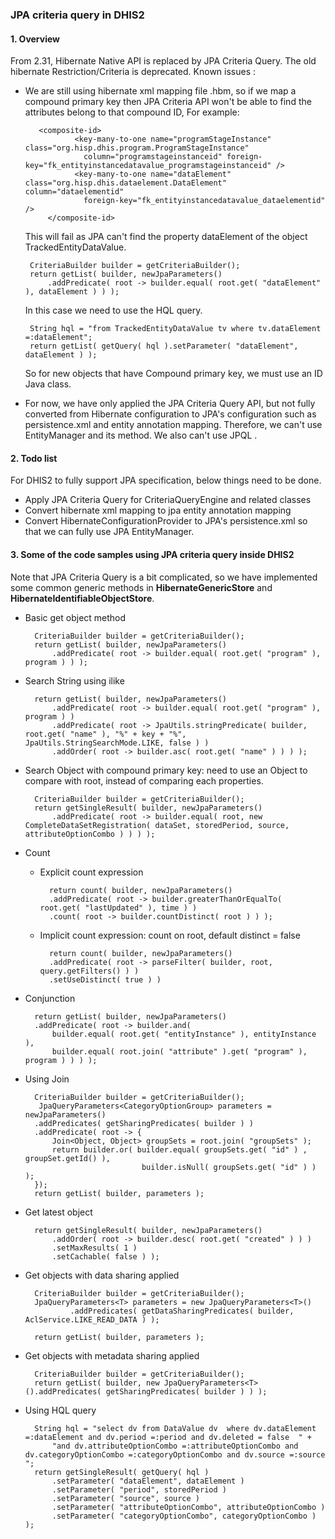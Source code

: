 

### JPA criteria query in DHIS2

#### 1. Overview
From 2.31, Hibernate Native API is replaced by JPA Criteria Query. The old hibernate Restriction/Criteria is deprecated. 
Known issues : 
*  We are still using hibernate xml mapping file .hbm, so if we map a compound primary key then JPA Criteria API won't be able to find the attributes belong to that compound ID, For example:

          <composite-id>
                  <key-many-to-one name="programStageInstance" class="org.hisp.dhis.program.ProgramStageInstance"
                    column="programstageinstanceid" foreign-key="fk_entityinstancedatavalue_programstageinstanceid" />
                  <key-many-to-one name="dataElement" class="org.hisp.dhis.dataelement.DataElement" column="dataelementid"
                    foreign-key="fk_entityinstancedatavalue_dataelementid" />
            </composite-id>

    This will fail as JPA can't find the property dataElement of the object TrackedEntityDataValue.

        CriteriaBuilder builder = getCriteriaBuilder();
        return getList( builder, newJpaParameters()
            .addPredicate( root -> builder.equal( root.get( "dataElement" ), dataElement ) ) );

    In this case we need to use the HQL query. 

        String hql = "from TrackedEntityDataValue tv where tv.dataElement =:dataElement";
        return getList( getQuery( hql ).setParameter( "dataElement", dataElement ) );

    So for new objects that have Compound primary key, we must use an ID Java class.
* For now, we have only applied the JPA Criteria Query API, but not fully converted from Hibernate configuration to JPA's configuration such as persistence.xml and entity annotation mapping. Therefore,  we can't use EntityManager and its method. We also can't use JPQL .

#### 2. Todo list
For DHIS2 to fully support JPA specification, below things need to be done.
- Apply JPA Criteria Query for CriteriaQueryEngine and related classes
- Convert hibernate xml mapping to jpa entity annotation mapping
- Convert HibernateConfigurationProvider to JPA's persistence.xml so that we can fully use JPA EntityManager.

#### 3.  Some of the code samples using JPA criteria query inside DHIS2
Note that JPA Criteria Query is a bit complicated, so we have implemented some common generic methods in **HibernateGenericStore** and **HibernateIdentifiableObjectStore**.

- Basic get object method 

        CriteriaBuilder builder = getCriteriaBuilder();
        return getList( builder, newJpaParameters()
            .addPredicate( root -> builder.equal( root.get( "program" ), program ) ) );

- Search String using ilike

        return getList( builder, newJpaParameters()
            .addPredicate( root -> builder.equal( root.get( "program" ), program ) )
            .addPredicate( root -> JpaUtils.stringPredicate( builder, root.get( "name" ), "%" + key + "%", JpaUtils.StringSearchMode.LIKE, false ) )
            .addOrder( root -> builder.asc( root.get( "name" ) ) ) );

- Search Object with compound primary key: need to use an Object to compare with root, instead of comparing each properties.

        CriteriaBuilder builder = getCriteriaBuilder();
        return getSingleResult( builder, newJpaParameters()
            .addPredicate( root -> builder.equal( root, new CompleteDataSetRegistration( dataSet, storedPeriod, source, attributeOptionCombo ) ) ) );

- Count
    
    * Explicit count expression
        
            return count( builder, newJpaParameters()
            .addPredicate( root -> builder.greaterThanOrEqualTo( root.get( "lastUpdated" ), time ) )
            .count( root -> builder.countDistinct( root ) ) );

    * Implicit count expression: count on root, default distinct = false
         
            return count( builder, newJpaParameters()
            .addPredicate( root -> parseFilter( builder, root, query.getFilters() ) )
            .setUseDistinct( true ) )

- Conjunction 
    
        return getList( builder, newJpaParameters()
        .addPredicate( root -> builder.and(
            builder.equal( root.get( "entityInstance" ), entityInstance ),
            builder.equal( root.join( "attribute" ).get( "program" ), program ) ) ) );

- Using Join
    
        CriteriaBuilder builder = getCriteriaBuilder();
         JpaQueryParameters<CategoryOptionGroup> parameters = newJpaParameters()
        .addPredicates( getSharingPredicates( builder ) )
        .addPredicate( root -> {
            Join<Object, Object> groupSets = root.join( "groupSets" );
            return builder.or( builder.equal( groupSets.get( "id" ) , groupSet.getId() ),
                                builder.isNull( groupSets.get( "id" ) ) );
        });
        return getList( builder, parameters );

- Get latest object 

        return getSingleResult( builder, newJpaParameters()
            .addOrder( root -> builder.desc( root.get( "created" ) ) )
            .setMaxResults( 1 )
            .setCachable( false ) );

- Get objects with data sharing applied 
    
        CriteriaBuilder builder = getCriteriaBuilder();
        JpaQueryParameters<T> parameters = new JpaQueryParameters<T>()
                .addPredicates( getDataSharingPredicates( builder, AclService.LIKE_READ_DATA ) );

        return getList( builder, parameters );

- Get objects with metadata sharing applied

        CriteriaBuilder builder = getCriteriaBuilder();
        return getList( builder, new JpaQueryParameters<T>().addPredicates( getSharingPredicates( builder ) ) );

- Using HQL query 

        String hql = "select dv from DataValue dv  where dv.dataElement =:dataElement and dv.period =:period and dv.deleted = false  " +
            "and dv.attributeOptionCombo =:attributeOptionCombo and dv.categoryOptionCombo =:categoryOptionCombo and dv.source =:source ";
        return getSingleResult( getQuery( hql )
            .setParameter( "dataElement", dataElement )
            .setParameter( "period", storedPeriod )
            .setParameter( "source", source )
            .setParameter( "attributeOptionCombo", attributeOptionCombo )
            .setParameter( "categoryOptionCombo", categoryOptionCombo ) );
